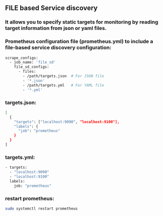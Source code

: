 ## FILE based Service discovery 
###  It allows you to specify static targets for monitoring by reading target information from json or yaml files.

###  Prometheus configuration file (prometheus.yml) to include a file-based service discovery configuration:
```sh
scrape_configs:
  - job_name: 'file_sd'
    file_sd_configs:
      - files:
        - /path/targets.json  # For JSON file
        - '*.json'
        - /path/targets.yml   # For YAML file
        - '*.yml'
```

### targets.json:
```sh
[
  {
    "targets": ["localhost:9090", "localhost:9100"],
    "labels": {
      "job": "prometheus"
    }
  }
]

```

### targets.yml:
```sh
- targets:
  - "localhost:9090"
  - "localhost:9100"
  labels:
    job: "prometheus"
```

### restart prometheus:
```sh
sudo systemctl restart prometheus
```